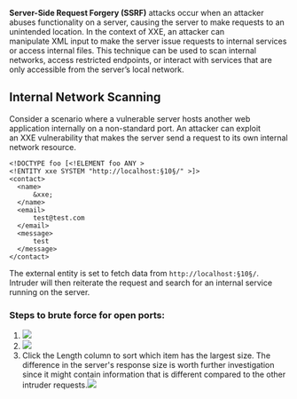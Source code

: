 **Server-Side Request Forgery (SSRF)** attacks occur when an attacker abuses functionality on a server, causing the server to make requests to an unintended location. In the context of XXE, an attacker can manipulate XML input to make the server issue requests to internal services or access internal files. This technique can be used to scan internal networks, access restricted endpoints, or interact with services that are only accessible from the server’s local network.

## Internal Network Scanning
Consider a scenario where a vulnerable server hosts another web application internally on a non-standard port. An attacker can exploit an XXE vulnerability that makes the server send a request to its own internal network resource.

```shell
<!DOCTYPE foo [<!ELEMENT foo ANY >
<!ENTITY xxe SYSTEM "http://localhost:§10§/" >]>
<contact>
  <name>
	  &xxe;
  </name>
  <email>
	  test@test.com
  </email>
  <message>
	  test
  </message>
</contact>
```

The external entity is set to fetch data from `http://localhost:§10§/`. Intruder will then reiterate the request and search for an internal service running on the server.

### Steps to brute force for open ports:

1. ![](Pasted%20image%2020241220121311.png)
2. ![](Pasted%20image%2020241220121319.png)
3. Click the Length column to sort which item has the largest size. The difference in the server's response size is worth further investigation since it might contain information that is different compared to the other intruder requests.![](Pasted%20image%2020241220123405.png)
